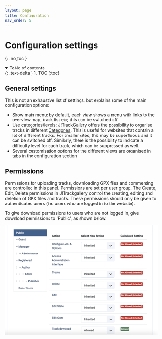 ```yaml
---
layout: page
title: Configuration
nav_order: 5
---
```


# Configuration settings

{: .no_toc }

<details open markdown="block">
  <summary>
    Table of contents
  </summary>
  {: .text-delta }
1. TOC
{:toc}
</details>

## General settings

This is not an exhaustive list of settings, but explains some of the main configuration options:
- Show main menu: by default, each _view_ shows a menu with links to the overview map, track list etc; this can be switched off
- Use categories/levels: J!TrackGallery offers the possibility to organise tracks in different [Categories](categories). This is useful for websites that contain a lot of different tracks. For smaller sites, this may be superfluous and it can be switched off. Similarly, there is the possibility to indicate a difficulty level for each track, which can be suppressed as well.
- Several customisation options for the different views are organised in tabs in the configuration section

## Permissions

Permissions for uploading tracks, downloading GPX files and commenting are controlled in this panel. Permissions are set per user group. The Create, Edit, Delete permissions in J!Trackgallery control the creating, editing and deletion of GPX files and tracks. These permissions should only be given to authenticated users (i.e. users who are logged in to the website).

To give download permissions to users who are not logged in, give download permissions to 'Public', as shown below.

![Screenshot of permissions for Public](images/screen_permissions.png)

